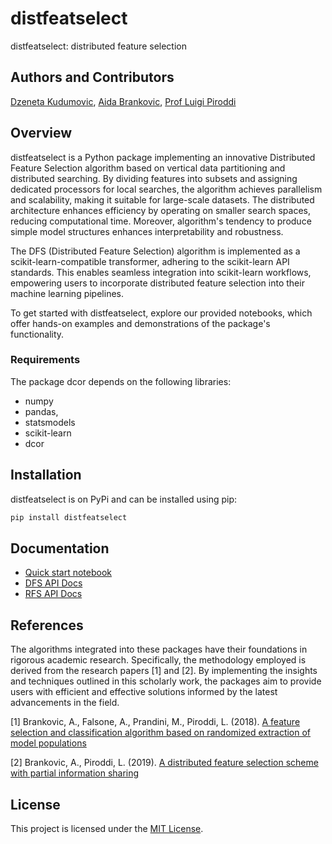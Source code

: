 # distfeatselect
distfeatselect: distributed feature selection

## Authors and Contributors
[Dzeneta Kudumovic](https://github.com/dkudumovic1), [Aida Brankovic](https://github.com/aibrank), [Prof Luigi Piroddi](https://www.deib.polimi.it/eng/people/details/318548#:~:text=Born%20in%20London%20in%201966,D)

## Overview
distfeatselect is a Python package implementing an innovative Distributed Feature Selection algorithm based on vertical data partitioning and distributed searching. By dividing features into subsets and assigning dedicated processors for local searches, the algorithm achieves parallelism and scalability, making it suitable for large-scale datasets. The distributed architecture enhances efficiency by operating on smaller search spaces, reducing computational time. Moreover, algorithm's tendency to produce simple model structures enhances interpretability and robustness. 

The DFS (Distributed Feature Selection) algorithm is implemented as a scikit-learn-compatible transformer, adhering to the scikit-learn API standards. This enables seamless integration into scikit-learn workflows, empowering users to incorporate distributed feature selection into their machine learning pipelines.

To get started with distfeatselect, explore our provided notebooks, which offer hands-on examples and demonstrations of the package's functionality.

### Requirements
The package dcor depends on the following libraries:
- numpy
- pandas,
- statsmodels
- scikit-learn
- dcor

## Installation
distfeatselect is on PyPi and can be installed using pip:
```bash
pip install distfeatselect
```

## Documentation
- [Quick start notebook](https://dkudumovic1.github.io/distfeatselect/quick_start.html)
- [DFS API Docs](https://dkudumovic1.github.io/distfeatselect/dfs.html)
- [RFS API Docs](https://dkudumovic1.github.io/distfeatselect/rfs.html)
  
## References
The algorithms integrated into these packages have their foundations in rigorous academic research. Specifically, the methodology employed is derived from the research papers [1] and [2]. By implementing the insights and techniques outlined in this scholarly work, the packages aim to provide users with efficient and effective solutions informed by the latest advancements in the field.

[1] Brankovic, A., Falsone, A., Prandini, M., Piroddi, L. (2018). [A feature selection and classification algorithm based on randomized extraction of model populations](https://ieeexplore.ieee.org/document/7890437)

[2] Brankovic, A., Piroddi, L. (2019). [A distributed feature selection scheme with partial information sharing](https://link.springer.com/article/10.1007/s10994-019-05809-y)

## License
This project is licensed under the [MIT License](LICENSE).
